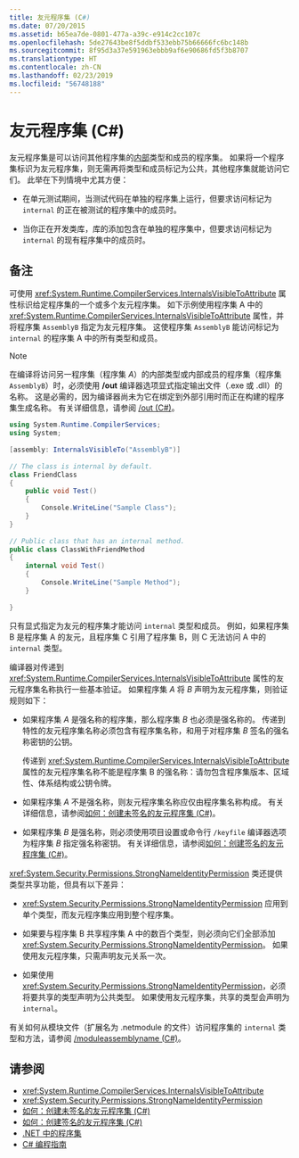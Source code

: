```yaml
---
title: 友元程序集 (C#)
ms.date: 07/20/2015
ms.assetid: b65ea7de-0801-477a-a39c-e914c2cc107c
ms.openlocfilehash: 5de27643be8f5ddbf533ebb75b66666fc6bc148b
ms.sourcegitcommit: 8f95d3a37e591963ebbb9af6e90686fd5f3b8707
ms.translationtype: HT
ms.contentlocale: zh-CN
ms.lasthandoff: 02/23/2019
ms.locfileid: "56748188"
---
```

# <a name="friend-assemblies-c"></a>友元程序集 (C#)
友元程序集是可以访问其他程序集的[内部](../../../../csharp/language-reference/keywords/internal.md)类型和成员的程序集。 如果将一个程序集标识为友元程序集，则无需再将类型和成员标记为公共，其他程序集就能访问它们。 此举在下列情境中尤其方便：  
  
-   在单元测试期间，当测试代码在单独的程序集上运行，但要求访问标记为 `internal` 的正在被测试的程序集中的成员时。  
  
-   当你正在开发类库，库的添加包含在单独的程序集中，但要求访问标记为 `internal` 的现有程序集中的成员时。  
  
## <a name="remarks"></a>备注  
 可使用 <xref:System.Runtime.CompilerServices.InternalsVisibleToAttribute> 属性标识给定程序集的一个或多个友元程序集。 如下示例使用程序集 A 中的 <xref:System.Runtime.CompilerServices.InternalsVisibleToAttribute> 属性，并将程序集 `AssemblyB` 指定为友元程序集。 这使程序集 `AssemblyB` 能访问标记为 `internal` 的程序集 A 中的所有类型和成员。  
  
> [!NOTE]
>  在编译将访问另一程序集（程序集 *A*）的内部类型或内部成员的程序集（程序集 `AssemblyB`）时，必须使用 **/out** 编译器选项显式指定输出文件（.exe 或 .dll）的名称。 这是必需的，因为编译器尚未为它在绑定到外部引用时而正在构建的程序集生成名称。 有关详细信息，请参阅 [/out (C#)](../../../../csharp/language-reference/compiler-options/out-compiler-option.md)。  
  
```csharp  
using System.Runtime.CompilerServices;  
using System;  
  
[assembly: InternalsVisibleTo("AssemblyB")]  
  
// The class is internal by default.  
class FriendClass  
{  
    public void Test()  
    {  
        Console.WriteLine("Sample Class");  
    }  
}  
  
// Public class that has an internal method.  
public class ClassWithFriendMethod  
{  
    internal void Test()  
    {  
        Console.WriteLine("Sample Method");  
    }  
  
}  
```  
  
 只有显式指定为友元的程序集才能访问 `internal` 类型和成员。 例如，如果程序集 B 是程序集 A 的友元，且程序集 C 引用了程序集 B，则 C 无法访问 A 中的 `internal` 类型。  
  
 编译器对传递到 <xref:System.Runtime.CompilerServices.InternalsVisibleToAttribute> 属性的友元程序集名称执行一些基本验证。 如果程序集 *A* 将 *B* 声明为友元程序集，则验证规则如下：  
  
-   如果程序集 *A* 是强名称的程序集，那么程序集 *B* 也必须是强名称的。 传递到特性的友元程序集名称必须包含有程序集名称，和用于对程序集 *B* 签名的强名称密钥的公钥。  
  
     传递到 <xref:System.Runtime.CompilerServices.InternalsVisibleToAttribute> 属性的友元程序集名称不能是程序集 B 的强名称：请勿包含程序集版本、区域性、体系结构或公钥令牌。  
  
-   如果程序集 *A* 不是强名称，则友元程序集名称应仅由程序集名称构成。 有关详细信息，请参阅[如何：创建未签名的友元程序集 (C#)](../../../../csharp/programming-guide/concepts/assemblies-gac/how-to-create-unsigned-friend-assemblies.md)。  
  
-   如果程序集 *B* 是强名称，则必须使用项目设置或命令行 `/keyfile` 编译器选项为程序集 *B* 指定强名称密钥。 有关详细信息，请参阅[如何：创建签名的友元程序集 (C#)](../../../../csharp/programming-guide/concepts/assemblies-gac/how-to-create-signed-friend-assemblies.md)。  
  
 <xref:System.Security.Permissions.StrongNameIdentityPermission> 类还提供类型共享功能，但具有以下差异：  
  
-   <xref:System.Security.Permissions.StrongNameIdentityPermission> 应用到单个类型，而友元程序集应用到整个程序集。  
  
-   如果要与程序集 B 共享程序集 A 中的数百个类型，则必须向它们全部添加 <xref:System.Security.Permissions.StrongNameIdentityPermission>。 如果使用友元程序集，只需声明友元关系一次。  
  
-   如果使用 <xref:System.Security.Permissions.StrongNameIdentityPermission>，必须将要共享的类型声明为公共类型。 如果使用友元程序集，共享的类型会声明为 `internal`。  
  
 有关如何从模块文件（扩展名为 .netmodule 的文件）访问程序集的 `internal` 类型和方法，请参阅 [/moduleassemblyname (C#)](../../../../csharp/language-reference/compiler-options/moduleassemblyname-compiler-option.md)。  
  
## <a name="see-also"></a>请参阅

- <xref:System.Runtime.CompilerServices.InternalsVisibleToAttribute>
- <xref:System.Security.Permissions.StrongNameIdentityPermission>
- [如何：创建未签名的友元程序集 (C#)](../../../../csharp/programming-guide/concepts/assemblies-gac/how-to-create-unsigned-friend-assemblies.md)
- [如何：创建签名的友元程序集 (C#)](../../../../csharp/programming-guide/concepts/assemblies-gac/how-to-create-signed-friend-assemblies.md)
- [.NET 中的程序集](../../../../standard/assembly/index.md)
- [C# 编程指南](../../../../csharp/programming-guide/index.md)
